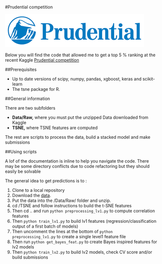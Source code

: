 #Prudential competition

![prudential](../Images/prudential.png)  

Below you will find the code that allowed me to get a top 5 % ranking at the recent Kaggle [Prudential competition](https://www.kaggle.com/c/prudential-life-insurance-assessment)

##Prerequisites

- Up to date versions of scipy, numpy, pandas, xgboost, keras and scikit-learn
- The tsne package for R.  

##General information

There are two subfolders
- **Data/Raw,** where you must put the unzipped Data downloaded from Kaggle
- **TSNE,** where TSNE features are computed

The rest are scripts to process the data, build a stacked model and make submissions

##Using scripts

A lof of the documentation is inline to help you navigate the code.
There may be some directory conflicts due to code refactoring but they should easily be solvable

The general idea to get predictions is to :

1. Clone to a local repository  
2. Download the [data](https://www.kaggle.com/c/prudential-life-insurance-assessment/data).  
3. Put the data into the /Data/Raw/ folder and unzip.   
4. cd /TSNE and follow instructions to build the t-SNE features
5. Then cd .. and run `python preprocessing_lv1.py` to compute correlation features
6. Then `python train_lv1.py` to build lv1 features (regression/classification output of a first batch of models)
7. Then uncomment the lines at the bottom of `python preprocessing_lv1.py` to create a single level1 feature file
8. Then run `python get_bayes_feat.py` to create Bayes inspired features for lv2 models
9. Then `python train_lv2.py` to build lv2 models, check CV score and/or build submissions    

